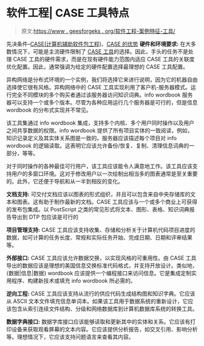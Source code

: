# 软件工程| CASE 工具特点

> 原文:[https://www . geesforgeks . org/软件工程-案例特征-工具/](https://www.geeksforgeeks.org/software-engineering-characteristics-of-case-tools/)

先决条件–[CASE(计算机辅助软件包工程)](https://www.geeksforgeeks.org/computer-aided-software-engineering-case/)、[CASE 的优势](https://www.geeksforgeeks.org/software-engineering-benefits-of-case/)
**硬件和环境要求:**
在大多数情况下，可能是主流硬件限制了 [CASE 工具](https://www.geeksforgeeks.org/software-engineering-case-tool-and-its-scope/)的选择。因此，手头的任务不是处理 CASE 工具的硬件需求，而是在现有硬件能力范围内适应 CASE 工具的关联度优化配置。因此，通常强调为给定的硬件配置选择最理想的 CASE 工具配置。

异构网络是分布式环境的一个实例，我们将选择它来进行说明，因为它的机器自由选择使它很有风格。异构网络中的 CASE 工具实现利用了客户机-服务器模式。运行完全不同模块的多个购买者通过该服务器访问知识词典。info wordbook 服务器可以支持一个或多个版本。尽管为各种应用运行几个服务器是可行的，但是信息 wordbook 的分布式实现并不常见。

该工具集通过 info wordbook 集成，支持多个内核、多个用户同时操作以及用户之间共享数据的权限。info wordbook 提供了所有项目实体的一致阅读，例如，知识记录定义及其实体关系图是一致的。服务器应该描述每个项目对 info wordbook 的逻辑读取。这表明它应该允许备份/恢复、复制、清理信息词典的一部分，等等。

对于同时操作的各种最佳可行用户，该工具应该能令人满意地工作。该工具应该支持用户的多窗口环境。这对于修改用户以一次绘制出相当多的图表通常是至关重要的。此外，它还便于导航和从一半到相反的变化。

**文档支持:**
可交付文档应该以图表的形式组织，并且可以包含来自中央存储库的文本和图表。这有助于制作最新的文档。CASE 工具应该与一个或多个商业上可获得的发布包集成。以 PostScript 之类的常见形式将文本、图形、表格、知识词典报告导出到 DTP 包应该是可行的

**项目管理支持:**
CASE 工具应该支持收集、存储和分析关于计算机代码项目进度的数据，如可计算的任务长度、常规和实际任务开始、完成日期、日期和评审结果等。

**外部接口:**
CASE 工具应该允许数据交换，以实现风格的可重用性。由 CASE 工具导出的数据应该是理想的美国信息交换标准代码格式，并支持开放设计。类似地，{数据|信息|数据} wordbook 应该提供一个编程接口来访问信息。它是集成定制实用程序、构建新技术或填充 info wordbook 所必需的。

**逆向工程:**
CASE 工具应该支持从流行的供应代码生成结构图和知识字典。它应该从 ASCII 文本文件填充信息单词本。如果该工具用于数据系统的重新设计，它应该包含从索引连续文件结构、分级和网络数据库到计算机数据库系统的转换工具。

**数据字典接口:**
数据字库接口应该能够读取和更新其中的实体和关系。它应该有打印设备来获取观看屏幕的文本内容。它应该提供分析报告，如交叉引用、影响分析等。理想情况下，它应该支持问题语言来查看其内容。